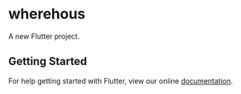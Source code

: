 # wherehous

A new Flutter project.

## Getting Started

For help getting started with Flutter, view our online
[documentation](https://flutter.io/).
